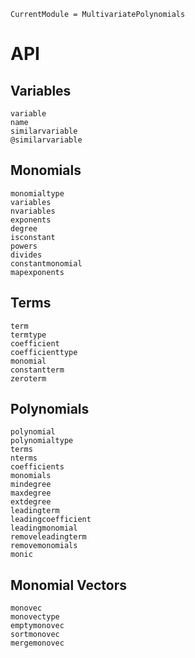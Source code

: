 ```@meta
CurrentModule = MultivariatePolynomials
```

# API

## Variables

```@docs
variable
name
similarvariable
@similarvariable
```

## Monomials

```@docs
monomialtype
variables
nvariables
exponents
degree
isconstant
powers
divides
constantmonomial
mapexponents
```

## Terms

```@docs
term
termtype
coefficient
coefficienttype
monomial
constantterm
zeroterm
```

## Polynomials

```@docs
polynomial
polynomialtype
terms
nterms
coefficients
monomials
mindegree
maxdegree
extdegree
leadingterm
leadingcoefficient
leadingmonomial
removeleadingterm
removemonomials
monic
```

## Monomial Vectors

```@docs
monovec
monovectype
emptymonovec
sortmonovec
mergemonovec
```
